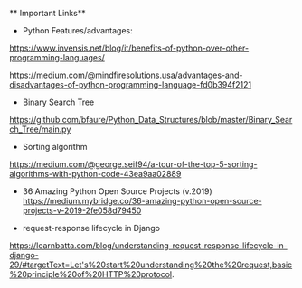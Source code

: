 
** Important Links**

- Python Features/advantages:

https://www.invensis.net/blog/it/benefits-of-python-over-other-programming-languages/

https://medium.com/@mindfiresolutions.usa/advantages-and-disadvantages-of-python-programming-language-fd0b394f2121

- Binary Search Tree

https://github.com/bfaure/Python_Data_Structures/blob/master/Binary_Search_Tree/main.py

- Sorting algorithm

https://medium.com/@george.seif94/a-tour-of-the-top-5-sorting-algorithms-with-python-code-43ea9aa02889


- 36 Amazing Python Open Source Projects (v.2019)
https://medium.mybridge.co/36-amazing-python-open-source-projects-v-2019-2fe058d79450


- request-response lifecycle in Django

https://learnbatta.com/blog/understanding-request-response-lifecycle-in-django-29/#targetText=Let's%20start%20understanding%20the%20request,basic%20principle%20of%20HTTP%20protocol.